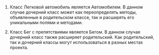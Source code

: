 1. Класс Легковой автомобиль является Автомобилем. В данном случае дочерний класс может как переопределять методы, объявленные в родительском классе, так и расширять его уникальными полями и методами. 

2. Класс Бег с препятствиями является Бегом. В данном случае дочерний класс также расширяет родительский. Как родительский, так и дочерний классы могут использоваться в разных местах проекта.